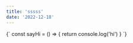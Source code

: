 ```yaml
---
title: 'sssss'
date: '2022-12-18'
---
```


<CodeBlock>
  {`
    const sayHi = () => {
      return console.log('hi')
    }
  `}
</CodeBlock>
